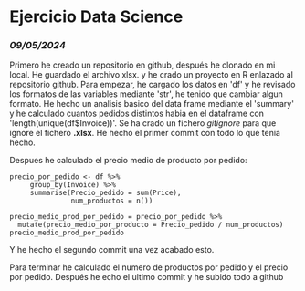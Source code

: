 # Ejercicio Data Science
### *09/05/2024*

Primero he creado un repositorio en github, después he clonado en mi local. He guardado el archivo xlsx. y he crado un proyecto en R enlazado al repositorio github.
Para empezar, he cargado los datos en 'df' y he revisado los formatos de las variables mediante 'str', he tenido que cambiar algun formato. 
He hecho un analisis basico del data frame mediante el 'summary' y he calculado cuantos pedidos distintos habia en el dataframe con 'length(unique(df$Invoice))'.
Se ha crado un fichero *gitignore* para que ignore el fichero **.xlsx**. He hecho el primer commit con todo lo que tenia hecho.

Despues he calculado el precio medio de producto por pedido:
````
precio_por_pedido <- df %>% 
     group_by(Invoice) %>% 
     summarise(Precio_pedido = sum(Price),
               num_productos = n())

precio_medio_prod_por_pedido = precio_por_pedido %>% 
  mutate(precio_medio_por_producto = Precio_pedido / num_productos)
precio_medio_prod_por_pedido
````
Y he hecho el segundo commit una vez acabado esto.

Para terminar he calculado el numero de productos por pedido y el precio por pedido.
Después he echo el ultimo commit y he subido todo a github
